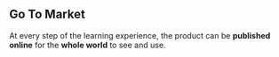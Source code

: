 ## Go To Market

At every step of the learning experience, the product can be **published online** for the **whole world** to see and use.